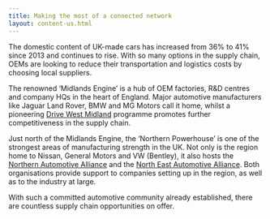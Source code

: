 ```yaml
---
title: Making the most of a connected network
layout: content-us.html
---
```


The domestic content of UK-made cars has increased from 36% to 41% since 2013 and continues to rise. With so many options in the supply chain, OEMs are looking to reduce their transportation and logistics costs by choosing local suppliers.
 
The renowned ‘Midlands Engine’ is a hub of OEM factories, R&D centres and company HQs in the heart of England. Major automotive manufacturers like Jaguar Land Rover, BMW and MG Motors call it home, whilst a pioneering [Drive West Midland](http://www.drivewestmidlands.co.uk/) programme promotes further competitiveness in the supply chain.
 
Just north of the Midlands Engine, the ‘Northern Powerhouse’ is one of the strongest areas of manufacturing strength in the UK. Not only is the region home to Nissan, General Motors and VW (Bentley), it also hosts the [Northern Automotive Alliance](http://northernautoalliance.com/) and the [North East Automotive Alliance](https://www.northeastautomotivealliance.com/). Both organisations provide support to companies setting up in the region, as well as to the industry at large.

With such a committed automotive community already established, there are countless supply chain opportunities on offer.


